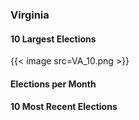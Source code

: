 ### Virginia

#### 10 Largest Elections
{{< image src=VA_10.png >}}

#### Elections per Month

#### 10 Most Recent Elections

